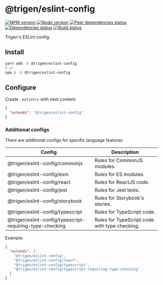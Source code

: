# @trigen/eslint-config

[![NPM version][npm]][npm-url]
[![Node version][node]][node-url]
[![Peer dependencies status][peer-deps]][peer-deps-url]
[![Dependencies status][deps]][deps-url]
[![Build status][build]][build-url]

[npm]: https://img.shields.io/npm/v/%40trigen/eslint-config.svg
[npm-url]: https://npmjs.com/package/@trigen/eslint-config

[node]: https://img.shields.io/node/v/%40trigen/eslint-config.svg
[node-url]: https://nodejs.org

[peer-deps]: https://david-dm.org/TrigenSoftware/scripts/peer-status.svg?path=packages/eslint-config
[peer-deps-url]: https://david-dm.org/TrigenSoftware/scripts?type=peer&path=packages/eslint-config

[deps]: https://img.shields.io/librariesio/release/npm/@trigen/eslint-config
[deps-url]: https://libraries.io/npm/@trigen%2Feslint-config/tree

[build]: https://img.shields.io/github/workflow/status/TrigenSoftware/scripts/CI.svg
[build-url]: https://github.com/TrigenSoftware/scripts/actions

Trigen's ESLint config.

## Install

```bash
yarn add -D @trigen/eslint-config
# or
npm i -D @trigen/eslint-config
```

## Configure

Create `.eslintrc` with next content:

```json
{
  "extends": "@trigen/eslint-config"
}
```

### Additional configs

There are additional configs for specific language features:

| Config | Description |
|--------|-------------|
| @trigen/eslint-config/commonjs | Rules for CommonJS modules. |
| @trigen/eslint-config/esm | Rules for ES modules. |
| @trigen/eslint-config/react | Rules for ReactJS code. |
| @trigen/eslint-config/jest | Rules for Jest tests. |
| @trigen/eslint-config/storybook | Rules for Storybook's stories. |
| @trigen/eslint-config/typescript | Rules for TypeScript code. |
| @trigen/eslint-config/typescript-requiring-type-checking | Rules for TypeScript code with type checking. |

Example:

```json
{
  "extends": [
    "@trigen/eslint-config",
    "@trigen/eslint-config/react",
    "@trigen/eslint-config/typescript",
    "@trigen/eslint-config/typescript-requiring-type-checking"
  ]
}
```

